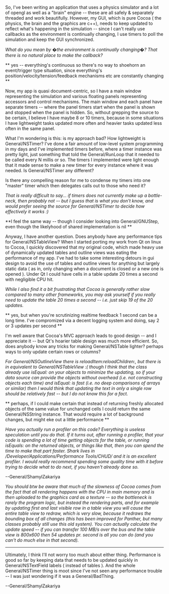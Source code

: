 So, I've been writing an application that uses a physics simulator and a lot of opengl as well as a "brain" engine -- these are all safely & separately threaded and work beautifully. However, my GUI, which is pure Cocoa ( the physics, the brain and the graphics are c++), needs to keep updated to reflect what's happening in the simulation -- since I can't really use callbacks as the environment is continually changing, I use timers to poll the simulation and keep the GUI synchronized. 

*What do you mean by �the environment is continually changing�? That there is no natural place to make the callback?*

** yes -- everything's continuous so there's no way to shoehorn an event/trigger type situation, since everything's position/velocity/tension/feedback mechanisms etc are constantly changing **

Now, my app is quasi document-centric, so I have a main window representing the simulation and various floating panels representing accessors and control mechanisms. The main window and each panel have separate timers -- where the panel timers start when the panel is shown and stopped when the panel is hidden. So, without grepping the source to be certain, I believe I have maybe 8 or 10 timers, because in some situations I have lightweight tasks updated more often and heavier tasks updated less often in the same panel.

What I'm wondering is this: is my approach bad? How lightweight is General/NSTimer? I've done a fair amount of low-level system programming in my days and I've implemented timers before, where a timer instance was pretty light, just something that told the General/RunLoop that it needed to be called every N millis or so. The timers I implemented were light enough that it made sense to make a new timer for every instance where it was needed. Is General/NSTimer any different?

Is there any compelling reason for me to condense my timers into one "master" timer which then delegates calls out to those who need it?

*That is really difficult to say... if timers does not currently make up a bottle-neck, then probably not -- but I guess that is what you don't know, and would prefer seeing the source for General/NSTimer to decide how effectively it works :)*

**I feel the same way -- though I consider looking into General/GNUStep, even though the likelyhood of shared implementation is nil **

Anyway, I have another question. Does anybody have any performance tips for General/NSTableView? When I started porting my work from Qt on linux to Cocoa, I quickly discovered that my original code, which made heavy use of dynamically updated tables and outline views was eating the performance of my app. I've had to take some interesting detours in gui design to avoid the use of tables and outline views for anything but largely static data ( as in, only changing when a document is closed or a new one is opened ). Under Qt I could have cells in a table update 20 times a second with negligible CPU hit.

*While I also find it a bit frustrating that Cocoa is generally rather slow compared to many other frameworks, you may ask yourself if you really need to update the table 20 times a second -- i.e. just skip 19 of the 20 updates.*

** yes, but when you're scrutinizing realtime feedback 1 second can be a long time. I've compromized via a decent logging system and doing, say 2 or 3 updates per second **

I'm well aware that Cocoa's MVC approach leads to good design -- and I appreciate it -- but Qt's hoarier table design was much more efficient. So, does anybody know any tricks for making General/NSTable lighter? perhaps ways to only update certain rows or columns? 

*For General/NSOutlineView there is     reloadItem:reloadChildren:, but there is in equivalent to General/NSTableView :( though I think that the class already use     isEqual: on your objects to minimize the updating, so if your data source can provide the objects without overhead (i.e. not constructing objects each time) and     isEqual: is fast (i.e. no deep comparisons of arrays or similar) then I would think that updating the text in only a single row should be relatively fast -- but I do not know this for a fact.*

** perhaps, if I could make certain that instead of returning freshly allocated objects of the same value for unchanged cells I could return the same General/NSString instance. That would require a lot of background changes, but might eke out a little performance **

*Have you actually run a profiler on this code? Everything is useless speculation until you do that. If it turns out, after running a profiler, that your code is spending a lot of time getting objects for the table, or running isEquals: on the returned objects, or things like that, then you can spend the time to make that part faster. Shark lives in /Developer/Applications/Performance Tools/CHUD/ and it is an excellent profiler. I would really recommend spending some quality time with it before trying to decide what to do next, if you haven't already done so.*

--General/ShamylZakariya

*You should btw be aware that much of the slowness of Cocoa comes from the fact that all rendering happens with the CPU in main memory and is then uploaded to the graphics card as a texture -- so the bottleneck is rarely the program logic, but instead the rendering parts, and for example by updating first and last visible row in a table view you will cause the entire table view to redraw, which is very slow, because it redraws the bounding box of all changes (this has been improved for Panther, but many classes probably still use this old system).
You can actually calculate the update speed -- if you can transfer 100 MB/s over the bus and the table view is 800x600 then 54 updates pr. second is all you can do (and you can't do much else in that second).*

----

Ultimately, I think I'll not worry too much about either thing. Performance is good so far by keeping data that needs to be updated quickly in General/NSTextField labels ( instead of tables ). And the whole General/NSTimer thing is moot since I've not seen any performance trouble -- I was just wondering if it was a General/BadThing.

--General/ShamylZakariya